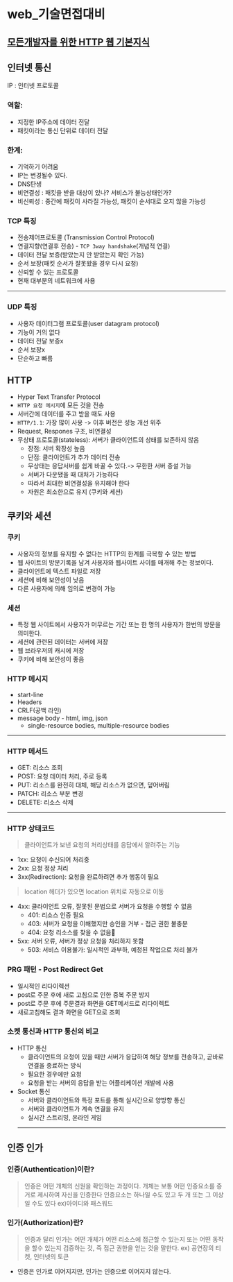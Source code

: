 # web_기술면접대비 
## [모든개발자를 위한 HTTP 웹 기본지식](https://www.inflearn.com/course/http-%EC%9B%B9-%EB%84%A4%ED%8A%B8%EC%9B%8C%ED%81%AC/dashboard)
## 인터넷 통신
IP : 인터넷 프로토콜
### 역할: 
- 지정한 IP주소에 데이터 전달
- 패킷이라는 통신 단위로 데이터 전달

### 한계:
- 기억하기 어려움
- IP는 변경될수 있다.
- DNS탄생
- 비연결성 : 패킷을 받을 대상이 있나? 서비스가 불능상태인가?
- 비신뢰성 : 중간에 패킷이 사라질 가능성, 패킷이 순서대로 오지 않을 가능성

### TCP 특징
- 전송제어프로토콜 (Transmission Control Protocol)
- 연결지향(연결후 전송) - `TCP 3way handshake`(개념적 연결)
- 데이터 전달 보증(받았는지 안 받았는지 확인 가능)
- 순서 보장(패킷 순서가 잘못왔을 경우 다시 요청)
- 신뢰할 수 있는 프로토콜
- 현재 대부분의 네트워크에 사용
---
### UDP 특징
- 사용자 데이터그램 프로토콜(user datagram protocol)
- 기능이 거의 없다
- 데이터 전달 보증x
- 순서 보장x
- 단순하고 빠름
## HTTP
- Hyper Text Transfer Protocol
- `HTTP 요청 메시지`에 모든 것을 전송
- 서버간에 데이터를 주고 받을 때도 사용
- `HTTP/1.1`: 가장 많이 사용 -> 이후 버전은 성능 개선 위주
- Request, Respones 구조, 비연결성
- 무상태 프로토콜(stateless): 서버가 클라이언트의 상태를 보존하지 않음
  - 장점: 서버 확장성 높음
  - 단점: 클라이언트가 추가 데이터 전송
  - 무상태는 응답서버를 쉽게 바꿀 수 있다.-> 무한한 서버 증설 가능
  - 서버가 다운됐을 때 대처가 가능하다
  - 따라서 최대한 비연결성을 유지해야 한다
  - 자원은 최소한으로 유지 (쿠키와 세션)
## 쿠키와 세션
### 쿠키
- 사용자의 정보를 유지할 수 없다는 HTTP의 한계를 극복할 수 있는 방법
- 웹 사이트의 방문기록을 남겨 사용자와 웹사이트 사이를 매개해 주는 정보이다.
- 클라이언트에 텍스트 파일로 저장
- 세션에 비해 보안성이 낮음
- 다른 사용자에 의해 임의로 변경이 가능
### 세션
- 특정 웹 사이트에서 사용자가 머무르는 기간 또는 한 명의 사용자가 한번의 방문을 의미한다.
- 세션에 관련된 데이터는 서버에 저장
- 웹 브라우저의 캐시에 저장
- 쿠키에 비해 보안성이 좋음
### HTTP 메시지
- start-line
- Headers
- CRLF(공백 라인)
- message body - html, img, json
  - single-resource bodies, multiple-resource bodies
---
### HTTP 메서드
- GET: 리소스 조회
- POST: 요청 데이터 처리, 주로 등록
- PUT: 리소스를 완전히 대체, 해당 리소스가 없으면, 덮어버림
- PATCH: 리소스 부분 변경
- DELETE: 리소스 삭제
---
### HTTP 상태코드
> 클라이언트가 보낸 요청의 처리상태를 응답에서 알려주는 기능
- 1xx: 요청이 수신되어 처리중
- 2xx: 요청 정상 처리
- 3xx(Redirection): 요청을 완료하려면 추가 행동이 필요
> location 헤더가 있으면 location 위치로 자동으로 이동
- 4xx: 클라이언트 오류, 잘못된 문법으로 서버가 요청을 수행할 수 없음
  - 401: 리소스 인증 필요
  - 403: 서버가 요청을 이해했지만 승인을 거부 -  접근 권한 불충분
  - 404: 요청 리소스를 찾을 수 없음
- 5xx: 서버 오류, 서버가 정상 요청을 처리하지 못함
  - 503: 서비스 이용불가: 일시적인 과부하, 예정된 작업으로 처리 불가
### PRG 패턴 - Post Redirect Get
- 일시적인 리다이렉션
- post로 주문 후에 새로 고침으로 인한 중복 주문 방지
- post로 주문 후에 주문결과 화면을 GET메서드로 리다이렉트
- 새로고침해도 결과 화면을 GET으로 조회
### 소켓 통신과 HTTP 통신의 비교
- HTTP 통신
  - 클라이언트의 요청이 있을 때만 서버가 응답하여 해당 정보를 전송하고, 곧바로 연결을 종료하는 방식
  - 필요한 경우에만 요청
  - 요청을 받는 서버의 응답을 받는 어플리케이션 개발에 사용
- Socket 통신
  - 서버와 클라이언트와 특정 포트를 통해 실시간으로 양방향 통신
  - 서버와 클라이언트가 계속 연결을 유지
  - 실시간 스트리밍, 온라인 게임
  ---
## 인증 인가
### 인증(Authentication)이란?
> 인증은 어떤 개체의 신원을 확인하는 과정이다. 개체는 보통 어떤 인증요소를 증거로 제시하여 자신을 인증한다
인증요소는 하나일 수도 있고 두 개 또는 그 이상일 수도 있다 ex)아이디와 패스워드 
### 인가(Authorization)란?
> 인증과 달리 인가는 어떤 개체가 어떤 리소스에 접근할 수 있는지 또는 어떤 동작을 할수 있는지 검증하는 것, 즉 접근 권한을 얻는 것을 말한다.
ex) 공연장의 티켓, 인터넷의 토큰
- 인증은 인가로 이어지지만, 인가는 인증으로 이어지지 않는다.
